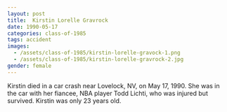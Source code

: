 ```yaml
---
layout: post
title:  Kirstin Lorelle Gravrock
date: 1990-05-17
categories: class-of-1985
tags: accident
images:
  - /assets/class-of-1985/kirstin-lorelle-gravock-1.png
  - /assets/class-of-1985/kirstin-lorelle-gravrock-2.jpg
gender: female
---
```

Kirstin died in a car crash near Lovelock, NV, on May 17, 1990. She was in the car with her fiancee, NBA player Todd Lichti, who was injured but survived. Kirstin was only 23 years old.
